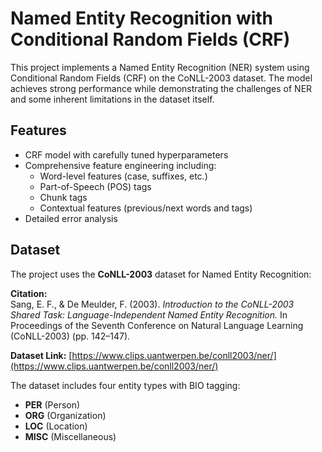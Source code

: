 # Named Entity Recognition with Conditional Random Fields (CRF)

This project implements a Named Entity Recognition (NER) system using Conditional Random Fields (CRF) on the CoNLL-2003 dataset. The model achieves strong performance while demonstrating the challenges of NER and some inherent limitations in the dataset itself.

## Features

- CRF model with carefully tuned hyperparameters
- Comprehensive feature engineering including:
  - Word-level features (case, suffixes, etc.)
  - Part-of-Speech (POS) tags
  - Chunk tags
  - Contextual features (previous/next words and tags)
- Detailed error analysis

## Dataset

The project uses the **CoNLL-2003** dataset for Named Entity Recognition:

**Citation:**  
Sang, E. F., & De Meulder, F. (2003). *Introduction to the CoNLL-2003 Shared Task: Language-Independent Named Entity Recognition.* In Proceedings of the Seventh Conference on Natural Language Learning (CoNLL-2003) (pp. 142–147).  

**Dataset Link:** [https://www.clips.uantwerpen.be/conll2003/ner/](https://www.clips.uantwerpen.be/conll2003/ner/)  

The dataset includes four entity types with BIO tagging:
- **PER** (Person)  
- **ORG** (Organization)  
- **LOC** (Location)  
- **MISC** (Miscellaneous)
